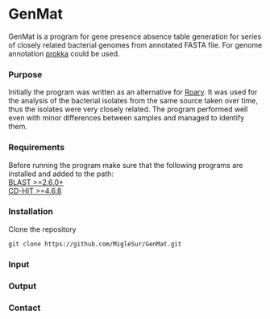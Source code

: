 # GenMat

GenMat is a program for gene presence absence table generation for series of closely related bacterial genomes from annotated FASTA file. For genome annotation [prokka](https://github.com/tseemann/prokka) could be used.

### Purpose

Initially the program was written as an alternative for [Roary](http://sanger-pathogens.github.io/Roary/). It was used for the analysis of the bacterial isolates from the same source taken over time, thus the isolates were very closely related. The program performed well even with minor differences between samples and managed to identify them. 

### Requirements

Before running the program make sure that the following programs are installed and added to the path: <br/>
[BLAST >=2.6.0+](https://blast.ncbi.nlm.nih.gov/Blast.cgi?CMD=Web&PAGE_TYPE=BlastDocs&DOC_TYPE=Download) <br/>
[CD-HIT >=4.6.8](http://weizhongli-lab.org/cd-hit/) <br/>

### Installation

Clone the repository
```shell
git clone https://github.com/MigleSur/GenMat.git
```
### Input
### Output
### Contact
